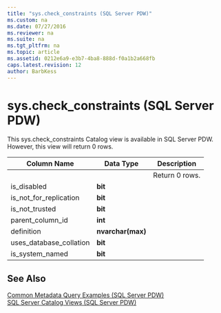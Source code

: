 ```yaml
---
title: "sys.check_constraints (SQL Server PDW)"
ms.custom: na
ms.date: 07/27/2016
ms.reviewer: na
ms.suite: na
ms.tgt_pltfrm: na
ms.topic: article
ms.assetid: 0212e6a9-e3b7-4ba8-888d-f0a1b2a668fb
caps.latest.revision: 12
author: BarbKess
---
```

# sys.check_constraints (SQL Server PDW)
This sys.check_constraints Catalog view is available in SQL Server PDW. However, this view will return 0 rows.  
  
|Column Name|Data Type|Description|  
|---------------|-------------|---------------|  
|<Columns inherited from sys.objects>||Return 0 rows.|  
|is_disabled|**bit**||  
|is_not_for_replication|**bit**||  
|is_not_trusted|**bit**||  
|parent_column_id|**int**||  
|definition|**nvarchar(max)**||  
|uses_database_collation|**bit**||  
|is_system_named|**bit**||  
  
## See Also  
[Common Metadata Query Examples &#40;SQL Server PDW&#41;](../sqlpdw/common-metadata-query-examples-sql-server-pdw.md)  
[SQL Server Catalog Views &#40;SQL Server PDW&#41;](../sqlpdw/sql-server-catalog-views-sql-server-pdw.md)  
  

